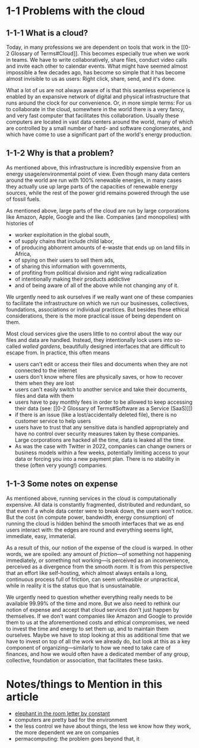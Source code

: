 # 1-1 Problems with the cloud

## 1-1-1 What is a cloud?
Today, in many professions we are dependent on tools that work in the [[0-2 Glossary of Terms#Cloud]]. This becomes especially true when we work in teams. We have to write collaboratively, share files, conduct video calls and invite each other to calendar events. What might have seemed almost impossible a few decades ago, has become so simple that it has become almost invisible to us as users: Right click, share, send, and it's done.

What a lot of us are not always aware of is that this seamless experience is enabled by an expansive network of digital and physical infrastructure that runs around the clock for our convenience. Or, in more simple terms: For us to collaborate in the cloud, somewhere in the world there is a very fancy, and very fast computer that facilitates this collaboration. Usually these computers are located in vast data centers around the world, many of which are controlled by a small number of hard- and software conglomerates, and which have come to use a significant part of the world's energy production.

## 1-1-2 Why is that a problem?
As mentioned above, this infrastructure is incredibly expensive from an energy usage/environmental point of view. Even though many data centers around the world are run with 100% renewable energies, in many cases they actually use up large parts of the capacities of renewable energy sources, while the rest of the power grid remains powered through the use of fossil fuels.

As mentioned above, large parts of the cloud are run by large corporations like Amazon, Apple, Google and the like. Companies (and monopolies) with histories of 

- worker exploitation in the global south,
- of supply chains that include child labor,
- of producing abhorrent amounts of e-waste that ends up on land fills in Africa,
- of spying on their users to sell them ads,
- of sharing this information with governments,
- of profiting from political division and right wing radicalization
- of intentionally making their products addictive
- and of being aware of all of the above while not changing any of it.

We urgently need to ask ourselves if we really want one of these companies to facilitate the infrastructure on which we run our businesses, collectives, foundations, associations or individual practices. But besides these ethical considerations, there is the more practical issue of being dependent on them.

Most cloud services give the users little to no control about the way our files and data are handled. Instead, they intentionally lock users into so-called *walled gardens*, beautifully designed interfaces that are difficult to escape from. In practice, this often means

- users can't edit or access their files and documents when they are not connected to the internet
- users don't know where files are physically saves, or how to recover them when they are lost
- users can't easily switch to another service and take their documents, files and data with them
- users have to pay monthly fees in order to be allowed to keep accessing their data (see: [[0-2 Glossary of Terms#Software as a Service (SaaS)]])
- if there is an issue (like a lost/accidentally deleted file), there is no customer service to help users
- users have to trust that any sensitive data is handled appropriately and have no control over security measures taken by these companies. Large corporations are hacked all the time, data is leaked all the time.
- As was the case with Twitter in 2022, companies can change owners or business models within a few weeks, potentially limiting access to your data or forcing you into a new payment plan. There is no stability in these (often very young!) companies.

## 1-1-3 Some notes on expense
As mentioned above, running services in the cloud is computationally expensive. All data is constantly fragmented, distributed and redundant, so that even if a whole data center were to break down, the users won't notice. But the cost (in compute power, bandwidth, energy consumption) of running the cloud is hidden behind the smooth interfaces that we as end users interact with: the edges are round and everything seems light, immediate, easy, immaterial.

As a result of this, our notion of the expense of the cloud is warped. In other words, we are spoiled: any amount of *friction*—of something not happening immediately, or something not working—is perceived as an inconvenience, perceived as a divergence from the smooth *norm*. It is from this perspective that an effort like self-hosting, which almost always entails a long, continuous process full of friction, can seem unfeasible or unpractical, while in reality it is the status quo that is unsustainable.

We urgently need to question whether everything really needs to be available 99.99% of the time and more. But we also need to rethink our notion of expense and accept that cloud services don't just happen by themselves. If we don't want companies like Amazon and Google to provide them to us at the aforementioned costs and ethical compromises, we need to invest the time and energy to set them up, and to maintain them ourselves. Maybe we have to stop looking at this as additional time that we have to invest on top of all the work we already do, but look at this as a key component of organizing—similarly to how we need to take care of finances, and how we would often have a dedicated member of any group, collective, foundation or association, that facilitates these tasks.








# Notes/things to Mention in this article
- [elephant in the room letter by constant](https://constantvzw.org/wefts/elephant.en.html)
- computers are pretty bad for the environment
- the less control we have about things, the less we know how they work, the more dependent we are on companies
- permacomputing: the problem goes beyond that, it 